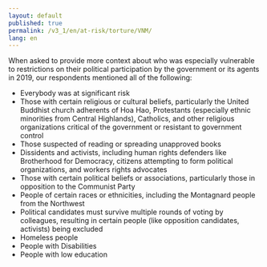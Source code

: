 ```yaml
---
layout: default
published: true
permalink: /v3_1/en/at-risk/torture/VNM/
lang: en
---
```


When asked to provide more context about who was especially vulnerable to restrictions on their political participation by the government or its agents in 2019, our respondents mentioned all of the following:
-	Everybody was at significant risk 
-	Those with certain religious or cultural beliefs, particularly the United Buddhist church adherents of Hoa Hao, Protestants (especially ethnic minorities from Central Highlands), Catholics, and other religious organizations critical of the government or resistant to government control
-	Those suspected of reading or spreading unapproved books
-	Dissidents and activists, including human rights defenders like Brotherhood for Democracy, citizens attempting to form political organizations, and workers rights advocates 
-	Those with certain political beliefs or associations, particularly those in opposition to the Communist Party
-	People of certain races or ethnicities, including the Montagnard people from the Northwest
-	Political candidates must survive multiple rounds of voting by colleagues, resulting in certain people (like opposition candidates, activists) being excluded
-	Homeless people
-	People with Disabilities 
-	People with low education

